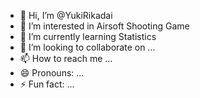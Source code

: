 - 👋 Hi, I’m @YukiRikadai
- 👀 I’m interested in Airsoft Shooting Game
- 🌱 I’m currently learning Statistics
- 💞️ I’m looking to collaborate on ...
- 📫 How to reach me ...
- 😄 Pronouns: ...
- ⚡ Fun fact: ...

<!---
YukiRikadai/YukiRikadai is a ✨ special ✨ repository because its `README.md` (this file) appears on your GitHub profile.
You can click the Preview link to take a look at your changes.
--->
